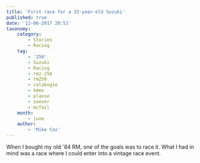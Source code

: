 ```yaml
---
title: 'First race for a 33-year-old Suzuki'
published: true
date: '12-06-2017 20:51'
taxonomy:
    category:
        - Stories
        - Racing
    tag:
        - '250'
        - Suzuki
        - Racing
        - rmz-250
        - rm250
        - calabogie
        - kmmx
        - plasse
        - seever
        - mcfail
    month:
        - june
    author:
        - 'Mike Cox'
---
```


When I bought my old '84 RM, one of the goals was to race it.  What I had in mind was a race where I could enter into a vintage race event.